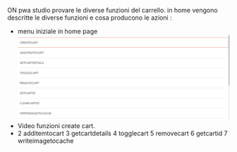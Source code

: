 ON pwa studio provare le diverse funzioni del carrello.
in home vengono descritte le diverse funzioni e cosa producono le azioni :
* menu iniziale in home page ![GitHub Logo](/foto/menu.png) 
* Video funzioni create cart.  
* 2 additemtocart
3 getcartdetails
4 togglecart
5 removecart
6 getcartid
7 writeimagetocache


